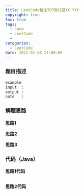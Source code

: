 ```yaml
---
title: LeetCode精选TOP面试题XX.YYY
copyright: true
toc: true
tags:
  - Java
  - LeetCode
  - 
categories:
  - LeetCode
date: 2022-01-XX 21:00:00
---
```



### 题目描述



```bash
example
input  : 
output :
note   : 
```

<!--more-->

### 解题思路
**思路1**

**思路2**

**思路3**

### 代码（Java）
**思路1代码**
```java

```
**思路2代码**
```java

```